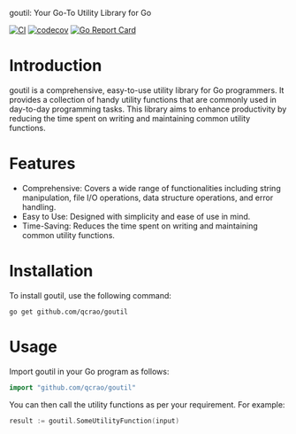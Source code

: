 goutil: Your Go-To Utility Library for Go

[![CI](https://github.com/qcrao/goutil/workflows/CI/badge.svg?branch=master)](https://github.com/qcrao/goutil/actions)
[![codecov](https://codecov.io/gh/qcrao/goutil/branch/master/graph/badge.svg)](https://codecov.io/gh/qcrao/goutil)
[![Go Report Card](https://goreportcard.com/badge/github.com/qcrao/goutil)](https://goreportcard.com/report/github.com/qcrao/goutil)

# Introduction

goutil is a comprehensive, easy-to-use utility library for Go programmers. It provides a collection of handy utility functions that are commonly used in day-to-day programming tasks. This library aims to enhance productivity by reducing the time spent on writing and maintaining common utility functions.

# Features

*   Comprehensive: Covers a wide range of functionalities including string manipulation, file I/O operations, data structure operations, and error handling.
*   Easy to Use: Designed with simplicity and ease of use in mind.
*   Time-Saving: Reduces the time spent on writing and maintaining common utility functions.

# Installation

To install goutil, use the following command:

```arduino
go get github.com/qcrao/goutil
```

# Usage

Import goutil in your Go program as follows:

```go
import "github.com/qcrao/goutil"
```

You can then call the utility functions as per your requirement. For example:

```go
result := goutil.SomeUtilityFunction(input)
```
